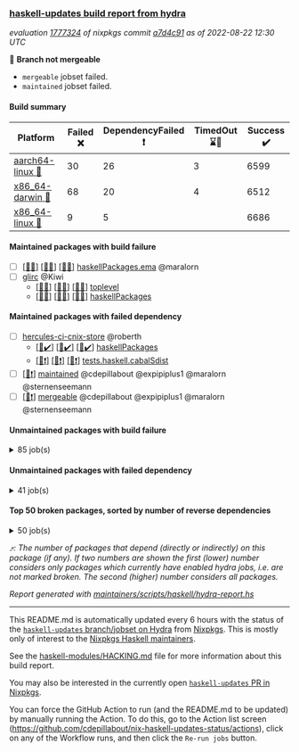 ### [haskell-updates build report from hydra](https://hydra.nixos.org/jobset/nixpkgs/haskell-updates)
*evaluation [1777324](https://hydra.nixos.org/eval/1777324) of nixpkgs commit [a7d4c91](https://github.com/NixOS/nixpkgs/commits/a7d4c9187114aca141c82bf940b7be8b18f468f7) as of 2022-08-22 12:30 UTC*

:red_circle: **Branch not mergeable**
  * `mergeable` jobset failed.
  * `maintained` jobset failed.

#### Build summary

 | Platform | Failed :x: | DependencyFailed :heavy_exclamation_mark: | TimedOut :hourglass::no_entry_sign: | Success :heavy_check_mark: | 
 | --- | --- | --- | --- | --- | 
 | [aarch64-linux :iphone:](https://hydra.nixos.org/eval/1777324?filter=.aarch64-linux) | 30 | 26 | 3 | 6599 | 
 | [x86_64-darwin :apple:](https://hydra.nixos.org/eval/1777324?filter=.x86_64-darwin) | 68 | 20 | 4 | 6512 | 
 | [x86_64-linux :penguin:](https://hydra.nixos.org/eval/1777324?filter=.x86_64-linux) | 9 | 5 |  | 6686 | 
#### Maintained packages with build failure
- [ ] [[:iphone::x:]](https://hydra.nixos.org/build/188061169) [[:apple::x:]](https://hydra.nixos.org/build/188061179) [[:penguin::x:]](https://hydra.nixos.org/build/188061155) [haskellPackages.ema](https://hydra.nixos.org/eval/1777324?filter=haskellPackages.ema) @maralorn
- [ ] [glirc](https://hydra.nixos.org/eval/1777324?filter=glirc) @Kiwi
  - [[:iphone::x:]](https://hydra.nixos.org/build/188027591) [[:apple::x:]](https://hydra.nixos.org/build/188025700) [[:penguin::x:]](https://hydra.nixos.org/build/188020534) [toplevel](https://hydra.nixos.org/eval/1777324?filter=glirc)
  - [[:iphone::x:]](https://hydra.nixos.org/build/188027171) [[:apple::x:]](https://hydra.nixos.org/build/188019465) [[:penguin::x:]](https://hydra.nixos.org/build/188018954) [haskellPackages](https://hydra.nixos.org/eval/1777324?filter=haskellPackages.glirc)
#### Maintained packages with failed dependency
- [ ] [hercules-ci-cnix-store](https://hydra.nixos.org/eval/1777324?filter=hercules-ci-cnix-store) @roberth
  - [[:iphone::heavy_check_mark:]](https://hydra.nixos.org/build/188025397) [[:apple::heavy_check_mark:]](https://hydra.nixos.org/build/188017478) [[:penguin::heavy_check_mark:]](https://hydra.nixos.org/build/188026483) [haskellPackages](https://hydra.nixos.org/eval/1777324?filter=haskellPackages.hercules-ci-cnix-store)
  - [[:iphone::heavy_exclamation_mark:]](https://hydra.nixos.org/build/188020026) [[:apple::heavy_exclamation_mark:]](https://hydra.nixos.org/build/188025865) [[:penguin::heavy_exclamation_mark:]](https://hydra.nixos.org/build/188027533) [tests.haskell.cabalSdist](https://hydra.nixos.org/eval/1777324?filter=tests.haskell.cabalSdist.hercules-ci-cnix-store)
- [ ] [[:penguin::heavy_exclamation_mark:]](https://hydra.nixos.org/build/188074927) [maintained](https://hydra.nixos.org/eval/1777324?filter=maintained) @cdepillabout @expipiplus1 @maralorn @sternenseemann
- [ ] [[:penguin::heavy_exclamation_mark:]](https://hydra.nixos.org/build/188061163) [mergeable](https://hydra.nixos.org/eval/1777324?filter=mergeable) @cdepillabout @expipiplus1 @maralorn @sternenseemann
#### Unmaintained packages with build failure
<details><summary>85 job(s) </summary>

- [ ] [[:iphone::heavy_check_mark:]](https://hydra.nixos.org/build/188024911) [[:apple::x:]](https://hydra.nixos.org/build/188027897) [[:penguin::heavy_check_mark:]](https://hydra.nixos.org/build/188028354) [haskellPackages.di-core](https://hydra.nixos.org/eval/1777324?filter=haskellPackages.di-core)  :arrow_heading_up: 8 | 11
- [ ] [[:iphone::x:]](https://hydra.nixos.org/build/188025806) [[:apple::heavy_check_mark:]](https://hydra.nixos.org/build/188027413) [[:penguin::heavy_check_mark:]](https://hydra.nixos.org/build/188027365) [haskellPackages.OrderedBits](https://hydra.nixos.org/eval/1777324?filter=haskellPackages.OrderedBits)  :arrow_heading_up: 5 | 36
- [ ] [[:iphone::heavy_check_mark:]](https://hydra.nixos.org/build/188025538) [[:apple::x:]](https://hydra.nixos.org/build/188026155) [[:penguin::heavy_check_mark:]](https://hydra.nixos.org/build/188028532) [haskellPackages.zip](https://hydra.nixos.org/eval/1777324?filter=haskellPackages.zip)  :arrow_heading_up: 5 | 11
- [ ] [[:iphone::x:]](https://hydra.nixos.org/build/188019606) [[:apple::heavy_check_mark:]](https://hydra.nixos.org/build/188021974) [[:penguin::heavy_check_mark:]](https://hydra.nixos.org/build/188017899) [haskellPackages.hw-json-simd](https://hydra.nixos.org/eval/1777324?filter=haskellPackages.hw-json-simd)  :arrow_heading_up: 4 | 8
- [ ] [[:iphone::x:]](https://hydra.nixos.org/build/188020705) [[:apple::heavy_check_mark:]](https://hydra.nixos.org/build/188020839) [[:penguin::heavy_check_mark:]](https://hydra.nixos.org/build/188023775) [haskellPackages.hw-simd](https://hydra.nixos.org/eval/1777324?filter=haskellPackages.hw-simd)  :arrow_heading_up: 4 | 8
- [ ] [[:iphone::x:]](https://hydra.nixos.org/build/187763668) [[:apple::heavy_check_mark:]](https://hydra.nixos.org/build/187772001) [[:penguin::heavy_check_mark:]](https://hydra.nixos.org/build/187764646) [haskellPackages.long-double](https://hydra.nixos.org/eval/1777324?filter=haskellPackages.long-double)  :arrow_heading_up: 2 | 2
- [ ] [[:iphone::x:]](https://hydra.nixos.org/build/188024139) [[:apple::heavy_check_mark:]](https://hydra.nixos.org/build/188026078) [[:penguin::heavy_check_mark:]](https://hydra.nixos.org/build/188025230) [haskellPackages.quic](https://hydra.nixos.org/eval/1777324?filter=haskellPackages.quic)  :arrow_heading_up: 2 | 2
- [ ] [[:iphone::x:]](https://hydra.nixos.org/build/187758503) [[:apple::heavy_check_mark:]](https://hydra.nixos.org/build/187760858) [[:penguin::heavy_check_mark:]](https://hydra.nixos.org/build/187757354) [haskellPackages.freetype2](https://hydra.nixos.org/eval/1777324?filter=haskellPackages.freetype2)  :arrow_heading_up: 1 | 8
- [ ] [[:iphone::x:]](https://hydra.nixos.org/build/188022531) [[:apple::x:]](https://hydra.nixos.org/build/188024781) [[:penguin::x:]](https://hydra.nixos.org/build/188017733) [haskellPackages.cabal-install-solver](https://hydra.nixos.org/eval/1777324?filter=haskellPackages.cabal-install-solver)  :arrow_heading_up: 1 | 1
- [ ] [[:iphone::x:]](https://hydra.nixos.org/build/188018665) [[:apple::x:]](https://hydra.nixos.org/build/188019863) [[:penguin::heavy_check_mark:]](https://hydra.nixos.org/build/188018721) [haskellPackages.easytensor](https://hydra.nixos.org/eval/1777324?filter=haskellPackages.easytensor)  :arrow_heading_up: 1 | 1
- [ ] [[:iphone::x:]](https://hydra.nixos.org/build/187756896) [[:apple::heavy_check_mark:]](https://hydra.nixos.org/build/187753917) [[:penguin::heavy_check_mark:]](https://hydra.nixos.org/build/187770850) [haskellPackages.nlopt-haskell](https://hydra.nixos.org/eval/1777324?filter=haskellPackages.nlopt-haskell)  :arrow_heading_up: 1 | 1
- [ ] [[:iphone::heavy_check_mark:]](https://hydra.nixos.org/build/187765666) [[:apple::x:]](https://hydra.nixos.org/build/187760492) [[:penguin::heavy_check_mark:]](https://hydra.nixos.org/build/187756581) [haskellPackages.openal-ffi](https://hydra.nixos.org/eval/1777324?filter=haskellPackages.openal-ffi)  :arrow_heading_up: 1 | 1
- [ ] [[:iphone::x:]](https://hydra.nixos.org/build/188026688) [[:apple::heavy_check_mark:]](https://hydra.nixos.org/build/188022156) [[:penguin::heavy_check_mark:]](https://hydra.nixos.org/build/188024054) [haskellPackages.swisstable](https://hydra.nixos.org/eval/1777324?filter=haskellPackages.swisstable)  :arrow_heading_up: 1 | 1
- [ ] [[:iphone::x:]](https://hydra.nixos.org/build/187762212) [[:apple::heavy_check_mark:]](https://hydra.nixos.org/build/187773956) [[:penguin::heavy_check_mark:]](https://hydra.nixos.org/build/187770283) [haskellPackages.unicode-properties](https://hydra.nixos.org/eval/1777324?filter=haskellPackages.unicode-properties)  :arrow_heading_up: 1 | 1
- [ ] [[:iphone::x:]](https://hydra.nixos.org/build/188024200) [[:apple::heavy_check_mark:]](https://hydra.nixos.org/build/188027568) [[:penguin::heavy_check_mark:]](https://hydra.nixos.org/build/188030281) [haskellPackages.flatparse](https://hydra.nixos.org/eval/1777324?filter=haskellPackages.flatparse)  :arrow_heading_up: 0 | 7
- [ ] [[:iphone::heavy_check_mark:]](https://hydra.nixos.org/build/188018750) [[:apple::x:]](https://hydra.nixos.org/build/188029735) [[:penguin::heavy_check_mark:]](https://hydra.nixos.org/build/188018871) [haskellPackages.PyF](https://hydra.nixos.org/eval/1777324?filter=haskellPackages.PyF)  :arrow_heading_up: 0 | 4
- [ ] [[:iphone::heavy_check_mark:]](https://hydra.nixos.org/build/187757056) [[:apple::x:]](https://hydra.nixos.org/build/187763747) [[:penguin::heavy_check_mark:]](https://hydra.nixos.org/build/187764145) [haskellPackages.hmidi](https://hydra.nixos.org/eval/1777324?filter=haskellPackages.hmidi)  :arrow_heading_up: 0 | 4
- [ ] [[:iphone::x:]](https://hydra.nixos.org/build/188021216) [[:apple::x:]](https://hydra.nixos.org/build/188017031) [[:penguin::heavy_check_mark:]](https://hydra.nixos.org/build/188021048) [haskellPackages.json-rpc](https://hydra.nixos.org/eval/1777324?filter=haskellPackages.json-rpc)  :arrow_heading_up: 0 | 2
- [ ] [[:iphone::heavy_check_mark:]](https://hydra.nixos.org/build/188020693) [[:apple::x:]](https://hydra.nixos.org/build/188024979) [[:penguin::heavy_check_mark:]](https://hydra.nixos.org/build/188018355) [haskellPackages.posix-socket](https://hydra.nixos.org/eval/1777324?filter=haskellPackages.posix-socket)  :arrow_heading_up: 0 | 2
- [ ] [[:iphone::heavy_check_mark:]](https://hydra.nixos.org/build/188043247) [[:apple::x:]](https://hydra.nixos.org/build/188020077) [[:penguin::heavy_check_mark:]](https://hydra.nixos.org/build/188043157) [haskellPackages.gi-gdkx11](https://hydra.nixos.org/eval/1777324?filter=haskellPackages.gi-gdkx11)  :arrow_heading_up: 0 | 1
- [ ] [[:iphone::heavy_check_mark:]](https://hydra.nixos.org/build/188030175) [[:apple::x:]](https://hydra.nixos.org/build/188025506) [[:penguin::heavy_check_mark:]](https://hydra.nixos.org/build/188023232) [haskellPackages.hamid](https://hydra.nixos.org/eval/1777324?filter=haskellPackages.hamid)  :arrow_heading_up: 0 | 1
- [ ] [[:iphone::heavy_check_mark:]](https://hydra.nixos.org/build/188029515) [[:apple::x:]](https://hydra.nixos.org/build/188020538) [[:penguin::heavy_check_mark:]](https://hydra.nixos.org/build/188031263) [haskellPackages.hmatrix-morpheus](https://hydra.nixos.org/eval/1777324?filter=haskellPackages.hmatrix-morpheus)  :arrow_heading_up: 0 | 1
- [ ] [[:iphone::heavy_check_mark:]](https://hydra.nixos.org/build/187768112) [[:apple::x:]](https://hydra.nixos.org/build/187767816) [[:penguin::heavy_check_mark:]](https://hydra.nixos.org/build/187757052) [haskellPackages.huckleberry](https://hydra.nixos.org/eval/1777324?filter=haskellPackages.huckleberry)  :arrow_heading_up: 0 | 1
- [ ] [[:iphone::x:]](https://hydra.nixos.org/build/188025434) [[:apple::heavy_check_mark:]](https://hydra.nixos.org/build/188026849) [[:penguin::heavy_check_mark:]](https://hydra.nixos.org/build/188021372) [haskellPackages.picosat](https://hydra.nixos.org/eval/1777324?filter=haskellPackages.picosat)  :arrow_heading_up: 0 | 1
- [ ] [[:iphone::heavy_check_mark:]](https://hydra.nixos.org/build/187759813) [[:apple::x:]](https://hydra.nixos.org/build/187763999) [[:penguin::heavy_check_mark:]](https://hydra.nixos.org/build/187764548) [haskellPackages.select](https://hydra.nixos.org/eval/1777324?filter=haskellPackages.select)  :arrow_heading_up: 0 | 1
- [ ] [[:iphone::heavy_check_mark:]](https://hydra.nixos.org/build/188018977) [[:apple::x:]](https://hydra.nixos.org/build/188017708) [[:penguin::heavy_check_mark:]](https://hydra.nixos.org/build/188023563) [haskellPackages.sysinfo](https://hydra.nixos.org/eval/1777324?filter=haskellPackages.sysinfo)  :arrow_heading_up: 0 | 1
- [ ] [[:iphone::heavy_check_mark:]](https://hydra.nixos.org/build/188030190) [[:apple::x:]](https://hydra.nixos.org/build/188025195) [[:penguin::heavy_check_mark:]](https://hydra.nixos.org/build/188027794) [haskellPackages.FractalArt](https://hydra.nixos.org/eval/1777324?filter=haskellPackages.FractalArt) 
- [ ] [[:iphone::x:]](https://hydra.nixos.org/build/188023891) [[:apple::heavy_check_mark:]](https://hydra.nixos.org/build/188023271) [[:penguin::heavy_check_mark:]](https://hydra.nixos.org/build/188022638) [haskellPackages.HsASA](https://hydra.nixos.org/eval/1777324?filter=haskellPackages.HsASA) 
- [ ] [[:iphone::x:]](https://hydra.nixos.org/build/188028358) [[:apple::x:]](https://hydra.nixos.org/build/188019486) [[:penguin::x:]](https://hydra.nixos.org/build/188023770) [haskellPackages.aasam](https://hydra.nixos.org/eval/1777324?filter=haskellPackages.aasam) 
- [ ] [[:iphone::heavy_check_mark:]](https://hydra.nixos.org/build/188022380) [[:apple::heavy_check_mark:]](https://hydra.nixos.org/build/188019082) [[:penguin::x:]](https://hydra.nixos.org/build/188019203) [haskellPackages.capataz](https://hydra.nixos.org/eval/1777324?filter=haskellPackages.capataz) 
- [ ] [[:iphone::heavy_check_mark:]](https://hydra.nixos.org/build/188023367) [[:apple::x:]](https://hydra.nixos.org/build/188019746) [[:penguin::heavy_check_mark:]](https://hydra.nixos.org/build/188020832) [haskellPackages.chiphunk](https://hydra.nixos.org/eval/1777324?filter=haskellPackages.chiphunk) 
- [ ] [[:iphone::x:]](https://hydra.nixos.org/build/188024615) [[:apple::heavy_check_mark:]](https://hydra.nixos.org/build/188028273) [[:penguin::heavy_check_mark:]](https://hydra.nixos.org/build/188031531) [haskellPackages.comfort-fftw](https://hydra.nixos.org/eval/1777324?filter=haskellPackages.comfort-fftw) 
- [ ] [[:iphone::heavy_check_mark:]](https://hydra.nixos.org/build/188020078) [[:apple::x:]](https://hydra.nixos.org/build/188023729) [[:penguin::heavy_check_mark:]](https://hydra.nixos.org/build/188023156) [haskellPackages.diskhash](https://hydra.nixos.org/eval/1777324?filter=haskellPackages.diskhash) 
- [ ] [[:iphone::heavy_check_mark:]](https://hydra.nixos.org/build/188028933) [[:apple::x:]](https://hydra.nixos.org/build/188028678) [[:penguin::heavy_check_mark:]](https://hydra.nixos.org/build/188021107) [haskellPackages.epub-tools](https://hydra.nixos.org/eval/1777324?filter=haskellPackages.epub-tools) 
- [ ] [[:iphone::heavy_check_mark:]](https://hydra.nixos.org/build/188026531) [[:apple::x:]](https://hydra.nixos.org/build/188025664) [[:penguin::heavy_check_mark:]](https://hydra.nixos.org/build/188027601) [haskellPackages.fsnotify-conduit](https://hydra.nixos.org/eval/1777324?filter=haskellPackages.fsnotify-conduit) 
- [ ] [[:iphone::heavy_check_mark:]](https://hydra.nixos.org/build/188028689) [[:apple::x:]](https://hydra.nixos.org/build/188030917) [[:penguin::heavy_check_mark:]](https://hydra.nixos.org/build/188027008) [haskellPackages.fudgets](https://hydra.nixos.org/eval/1777324?filter=haskellPackages.fudgets) 
- [ ] [[:iphone::heavy_check_mark:]](https://hydra.nixos.org/build/188023644) [[:apple::x:]](https://hydra.nixos.org/build/188031404) [[:penguin::heavy_check_mark:]](https://hydra.nixos.org/build/188030853) [haskellPackages.gerrit](https://hydra.nixos.org/eval/1777324?filter=haskellPackages.gerrit) 
- [ ] [[:iphone::heavy_check_mark:]](https://hydra.nixos.org/build/187758353) [[:apple::x:]](https://hydra.nixos.org/build/187754188) [[:penguin::heavy_check_mark:]](https://hydra.nixos.org/build/187770936) [haskellPackages.ghc-gc-hook](https://hydra.nixos.org/eval/1777324?filter=haskellPackages.ghc-gc-hook) 
- [ ] [[:apple::x:]](https://hydra.nixos.org/build/188023261) [haskellPackages.gi-gtkosxapplication](https://hydra.nixos.org/eval/1777324?filter=haskellPackages.gi-gtkosxapplication) 
- [ ] [[:iphone::x:]](https://hydra.nixos.org/build/188043162) [[:penguin::heavy_check_mark:]](https://hydra.nixos.org/build/188043166) [haskellPackages.gnome-keyring](https://hydra.nixos.org/eval/1777324?filter=haskellPackages.gnome-keyring) 
- [ ] [[:apple::x:]](https://hydra.nixos.org/build/188022725) [haskellPackages.gtk-mac-integration](https://hydra.nixos.org/eval/1777324?filter=haskellPackages.gtk-mac-integration) 
- [ ] [[:iphone::heavy_check_mark:]](https://hydra.nixos.org/build/188043188) [[:apple::x:]](https://hydra.nixos.org/build/188020720) [[:penguin::heavy_check_mark:]](https://hydra.nixos.org/build/188043205) [haskellPackages.gtk-traymanager](https://hydra.nixos.org/eval/1777324?filter=haskellPackages.gtk-traymanager) 
- [ ] [[:apple::x:]](https://hydra.nixos.org/build/188028183) [haskellPackages.gtk3-mac-integration](https://hydra.nixos.org/eval/1777324?filter=haskellPackages.gtk3-mac-integration) 
- [ ] [[:iphone::heavy_check_mark:]](https://hydra.nixos.org/build/187767616) [[:apple::x:]](https://hydra.nixos.org/build/187766019) [[:penguin::heavy_check_mark:]](https://hydra.nixos.org/build/187768812) [haskellPackages.hid](https://hydra.nixos.org/eval/1777324?filter=haskellPackages.hid) 
- [ ] [[:iphone::heavy_check_mark:]](https://hydra.nixos.org/build/188024713) [[:apple::x:]](https://hydra.nixos.org/build/188022148) [[:penguin::heavy_check_mark:]](https://hydra.nixos.org/build/188029237) [haskellPackages.higher-leveldb](https://hydra.nixos.org/eval/1777324?filter=haskellPackages.higher-leveldb) 
- [ ] [[:iphone::heavy_check_mark:]](https://hydra.nixos.org/build/188023303) [[:apple::x:]](https://hydra.nixos.org/build/188023028) [[:penguin::heavy_check_mark:]](https://hydra.nixos.org/build/188017325) [haskellPackages.highlight](https://hydra.nixos.org/eval/1777324?filter=haskellPackages.highlight) 
- [ ] [[:iphone::heavy_check_mark:]](https://hydra.nixos.org/build/188018561) [[:apple::x:]](https://hydra.nixos.org/build/188027844) [[:penguin::heavy_check_mark:]](https://hydra.nixos.org/build/188019991) [haskellPackages.hinotify-conduit](https://hydra.nixos.org/eval/1777324?filter=haskellPackages.hinotify-conduit) 
- [ ] [[:iphone::heavy_check_mark:]](https://hydra.nixos.org/build/188020782) [[:apple::x:]](https://hydra.nixos.org/build/188029831) [[:penguin::heavy_check_mark:]](https://hydra.nixos.org/build/188029833) [haskellPackages.hssh](https://hydra.nixos.org/eval/1777324?filter=haskellPackages.hssh) 
- [ ] [[:iphone::heavy_check_mark:]](https://hydra.nixos.org/build/188022163) [[:apple::x:]](https://hydra.nixos.org/build/188028963) [[:penguin::heavy_check_mark:]](https://hydra.nixos.org/build/188030410) [haskellPackages.hsshellscript](https://hydra.nixos.org/eval/1777324?filter=haskellPackages.hsshellscript) 
- [ ] [[:iphone::heavy_check_mark:]](https://hydra.nixos.org/build/187767673) [[:apple::x:]](https://hydra.nixos.org/build/187754648) [[:penguin::heavy_check_mark:]](https://hydra.nixos.org/build/187772198) [haskellPackages.hssourceinfo](https://hydra.nixos.org/eval/1777324?filter=haskellPackages.hssourceinfo) 
- [ ] [[:iphone::heavy_check_mark:]](https://hydra.nixos.org/build/188025786) [[:apple::x:]](https://hydra.nixos.org/build/188019527) [[:penguin::heavy_check_mark:]](https://hydra.nixos.org/build/188031315) [haskellPackages.interprocess](https://hydra.nixos.org/eval/1777324?filter=haskellPackages.interprocess) 
- [ ] [[:iphone::heavy_check_mark:]](https://hydra.nixos.org/build/188017877) [[:apple::x:]](https://hydra.nixos.org/build/188024543) [[:penguin::heavy_check_mark:]](https://hydra.nixos.org/build/188020374) [haskellPackages.intricacy](https://hydra.nixos.org/eval/1777324?filter=haskellPackages.intricacy) 
- [ ] [[:iphone::heavy_check_mark:]](https://hydra.nixos.org/build/188024998) [[:apple::x:]](https://hydra.nixos.org/build/188030424) [[:penguin::heavy_check_mark:]](https://hydra.nixos.org/build/188031484) [haskellPackages.ipcvar](https://hydra.nixos.org/eval/1777324?filter=haskellPackages.ipcvar) 
- [ ] [[:iphone::x:]](https://hydra.nixos.org/build/188025284) [[:apple::heavy_check_mark:]](https://hydra.nixos.org/build/188019993) [[:penguin::heavy_check_mark:]](https://hydra.nixos.org/build/188026143) [haskellPackages.jammittools](https://hydra.nixos.org/eval/1777324?filter=haskellPackages.jammittools) 
- [ ] [[:apple::x:]](https://hydra.nixos.org/build/187760836) [haskellPackages.kqueue](https://hydra.nixos.org/eval/1777324?filter=haskellPackages.kqueue) 
- [ ] [[:iphone::x:]](https://hydra.nixos.org/build/188030687) [[:apple::x:]](https://hydra.nixos.org/build/188031533) [[:penguin::x:]](https://hydra.nixos.org/build/188017137) [haskellPackages.landlock](https://hydra.nixos.org/eval/1777324?filter=haskellPackages.landlock) 
- [ ] [[:iphone::x:]](https://hydra.nixos.org/build/188018555) [[:apple::x:]](https://hydra.nixos.org/build/188029937) [[:penguin::heavy_check_mark:]](https://hydra.nixos.org/build/188031387) [haskellPackages.libsecp256k1](https://hydra.nixos.org/eval/1777324?filter=haskellPackages.libsecp256k1) 
- [ ] [[:iphone::heavy_check_mark:]](https://hydra.nixos.org/build/187757474) [[:apple::x:]](https://hydra.nixos.org/build/187770868) [[:penguin::heavy_check_mark:]](https://hydra.nixos.org/build/187766473) [haskellPackages.linux-framebuffer](https://hydra.nixos.org/eval/1777324?filter=haskellPackages.linux-framebuffer) 
- [ ] [[:iphone::heavy_check_mark:]](https://hydra.nixos.org/build/188026254) [[:apple::x:]](https://hydra.nixos.org/build/188031235) [[:penguin::heavy_check_mark:]](https://hydra.nixos.org/build/188025285) [haskellPackages.mediawiki2latex](https://hydra.nixos.org/eval/1777324?filter=haskellPackages.mediawiki2latex) 
- [ ] [[:iphone::heavy_check_mark:]](https://hydra.nixos.org/build/187773188) [[:apple::x:]](https://hydra.nixos.org/build/187769267) [[:penguin::heavy_check_mark:]](https://hydra.nixos.org/build/187771563) [haskellPackages.memfd](https://hydra.nixos.org/eval/1777324?filter=haskellPackages.memfd) 
- [ ] [[:iphone::heavy_check_mark:]](https://hydra.nixos.org/build/188027998) [[:apple::x:]](https://hydra.nixos.org/build/188019021) [[:penguin::heavy_check_mark:]](https://hydra.nixos.org/build/188029745) [haskellPackages.mercury-api](https://hydra.nixos.org/eval/1777324?filter=haskellPackages.mercury-api) 
- [ ] [[:iphone::heavy_check_mark:]](https://hydra.nixos.org/build/188026933) [[:apple::x:]](https://hydra.nixos.org/build/188020372) [[:penguin::heavy_check_mark:]](https://hydra.nixos.org/build/188017048) [haskellPackages.nano-cryptr](https://hydra.nixos.org/eval/1777324?filter=haskellPackages.nano-cryptr) 
- [ ] [[:iphone::x:]](https://hydra.nixos.org/build/188023640) [[:apple::x:]](https://hydra.nixos.org/build/188027224) [[:penguin::x:]](https://hydra.nixos.org/build/188019448) [haskellPackages.ngx-export-log](https://hydra.nixos.org/eval/1777324?filter=haskellPackages.ngx-export-log) 
- [ ] [[:iphone::heavy_check_mark:]](https://hydra.nixos.org/build/188022321) [[:apple::x:]](https://hydra.nixos.org/build/188030560) [[:penguin::heavy_check_mark:]](https://hydra.nixos.org/build/188024633) [haskellPackages.persistent-pagination](https://hydra.nixos.org/eval/1777324?filter=haskellPackages.persistent-pagination) 
- [ ] [[:iphone::heavy_check_mark:]](https://hydra.nixos.org/build/188019430) [[:apple::x:]](https://hydra.nixos.org/build/188021521) [[:penguin::heavy_check_mark:]](https://hydra.nixos.org/build/188017688) [haskellPackages.phatsort](https://hydra.nixos.org/eval/1777324?filter=haskellPackages.phatsort) 
- [ ] [[:iphone::x:]](https://hydra.nixos.org/build/188030881) [[:apple::x:]](https://hydra.nixos.org/build/188018161) [[:penguin::x:]](https://hydra.nixos.org/build/188029018) [haskellPackages.phonetic-languages-simplified-properties-array-old](https://hydra.nixos.org/eval/1777324?filter=haskellPackages.phonetic-languages-simplified-properties-array-old) 
- [ ] [[:iphone::heavy_check_mark:]](https://hydra.nixos.org/build/188025465) [[:apple::x:]](https://hydra.nixos.org/build/188030098) [[:penguin::heavy_check_mark:]](https://hydra.nixos.org/build/188021080) [haskellPackages.ping-wrapper](https://hydra.nixos.org/eval/1777324?filter=haskellPackages.ping-wrapper) 
- [ ] [[:iphone::heavy_check_mark:]](https://hydra.nixos.org/build/188024056) [[:apple::x:]](https://hydra.nixos.org/build/188017823) [[:penguin::heavy_check_mark:]](https://hydra.nixos.org/build/188030915) [haskellPackages.posix-timer](https://hydra.nixos.org/eval/1777324?filter=haskellPackages.posix-timer) 
- [ ] [[:iphone::heavy_check_mark:]](https://hydra.nixos.org/build/188023063) [[:apple::x:]](https://hydra.nixos.org/build/188028487) [[:penguin::heavy_check_mark:]](https://hydra.nixos.org/build/188027764) [haskellPackages.procex](https://hydra.nixos.org/eval/1777324?filter=haskellPackages.procex) 
- [ ] [[:iphone::heavy_check_mark:]](https://hydra.nixos.org/build/188027292) [[:apple::x:]](https://hydra.nixos.org/build/188027508) [[:penguin::heavy_check_mark:]](https://hydra.nixos.org/build/188018392) [haskellPackages.pthread](https://hydra.nixos.org/eval/1777324?filter=haskellPackages.pthread) 
- [ ] [[:iphone::x:]](https://hydra.nixos.org/build/188029187) [[:apple::x:]](https://hydra.nixos.org/build/188021850) [[:penguin::x:]](https://hydra.nixos.org/build/188025940) [haskellPackages.r-glpk-phonetic-languages-ukrainian-durations](https://hydra.nixos.org/eval/1777324?filter=haskellPackages.r-glpk-phonetic-languages-ukrainian-durations) 
- [ ] [[:iphone::heavy_check_mark:]](https://hydra.nixos.org/build/188031392) [[:apple::x:]](https://hydra.nixos.org/build/188019994) [[:penguin::heavy_check_mark:]](https://hydra.nixos.org/build/188023136) [haskellPackages.reserve](https://hydra.nixos.org/eval/1777324?filter=haskellPackages.reserve) 
- [ ] [[:iphone::x:]](https://hydra.nixos.org/build/187762244) [[:apple::heavy_check_mark:]](https://hydra.nixos.org/build/187755003) [[:penguin::heavy_check_mark:]](https://hydra.nixos.org/build/187761550) [haskellPackages.risc386](https://hydra.nixos.org/eval/1777324?filter=haskellPackages.risc386) 
- [ ] [[:iphone::heavy_check_mark:]](https://hydra.nixos.org/build/187766680) [[:apple::x:]](https://hydra.nixos.org/build/187756803) [[:penguin::heavy_check_mark:]](https://hydra.nixos.org/build/187763289) [haskellPackages.sfml-audio](https://hydra.nixos.org/eval/1777324?filter=haskellPackages.sfml-audio) 
- [ ] [[:iphone::heavy_check_mark:]](https://hydra.nixos.org/build/187767034) [[:apple::x:]](https://hydra.nixos.org/build/187770065) [[:penguin::heavy_check_mark:]](https://hydra.nixos.org/build/187773143) [haskellPackages.shared-memory](https://hydra.nixos.org/eval/1777324?filter=haskellPackages.shared-memory) 
- [ ] [[:iphone::hourglass::no_entry_sign:]](https://hydra.nixos.org/build/188027087) [[:apple::x:]](https://hydra.nixos.org/build/188021903) [[:penguin::heavy_check_mark:]](https://hydra.nixos.org/build/188020444) [haskellPackages.skews](https://hydra.nixos.org/eval/1777324?filter=haskellPackages.skews) 
- [ ] [[:iphone::x:]](https://hydra.nixos.org/build/188017407) [[:apple::x:]](https://hydra.nixos.org/build/188030520) [[:penguin::heavy_check_mark:]](https://hydra.nixos.org/build/188017250) [haskellPackages.slugify](https://hydra.nixos.org/eval/1777324?filter=haskellPackages.slugify) 
- [ ] [[:iphone::heavy_check_mark:]](https://hydra.nixos.org/build/188019110) [[:apple::x:]](https://hydra.nixos.org/build/188027693) [[:penguin::heavy_check_mark:]](https://hydra.nixos.org/build/188017615) [haskellPackages.som](https://hydra.nixos.org/eval/1777324?filter=haskellPackages.som) 
- [ ] [[:iphone::heavy_check_mark:]](https://hydra.nixos.org/build/188031323) [[:apple::x:]](https://hydra.nixos.org/build/188028017) [[:penguin::heavy_check_mark:]](https://hydra.nixos.org/build/188024012) [haskellPackages.tailfile-hinotify](https://hydra.nixos.org/eval/1777324?filter=haskellPackages.tailfile-hinotify) 
- [ ] [[:iphone::x:]](https://hydra.nixos.org/build/187771981) [[:apple::heavy_check_mark:]](https://hydra.nixos.org/build/187756829) [[:penguin::heavy_check_mark:]](https://hydra.nixos.org/build/187761569) [haskellPackages.wiringPi](https://hydra.nixos.org/eval/1777324?filter=haskellPackages.wiringPi) 
- [ ] [[:iphone::x:]](https://hydra.nixos.org/build/188027836) [[:apple::heavy_check_mark:]](https://hydra.nixos.org/build/188021270) [[:penguin::heavy_check_mark:]](https://hydra.nixos.org/build/188024990) [haskellPackages.x86-64bit](https://hydra.nixos.org/eval/1777324?filter=haskellPackages.x86-64bit) 
- [ ] [[:iphone::heavy_check_mark:]](https://hydra.nixos.org/build/188024233) [[:apple::x:]](https://hydra.nixos.org/build/188025614) [[:penguin::heavy_check_mark:]](https://hydra.nixos.org/build/188021128) [haskellPackages.xmonad-utils](https://hydra.nixos.org/eval/1777324?filter=haskellPackages.xmonad-utils) 
- [ ] [[:iphone::heavy_check_mark:]](https://hydra.nixos.org/build/187767000) [[:apple::x:]](https://hydra.nixos.org/build/187773959) [[:penguin::heavy_check_mark:]](https://hydra.nixos.org/build/187767129) [haskellPackages.yoga](https://hydra.nixos.org/eval/1777324?filter=haskellPackages.yoga) 
- [ ] [[:iphone::heavy_check_mark:]](https://hydra.nixos.org/build/187766494) [[:apple::x:]](https://hydra.nixos.org/build/187768143) [[:penguin::heavy_check_mark:]](https://hydra.nixos.org/build/187766078) [haskellPackages.zot](https://hydra.nixos.org/eval/1777324?filter=haskellPackages.zot) 
- [ ] [[:iphone::heavy_check_mark:]](https://hydra.nixos.org/build/187764016) [[:apple::x:]](https://hydra.nixos.org/build/187761654) [[:penguin::heavy_check_mark:]](https://hydra.nixos.org/build/187756084) [haskellPackages.zxcvbn-c](https://hydra.nixos.org/eval/1777324?filter=haskellPackages.zxcvbn-c) 
</details>

#### Unmaintained packages with failed dependency
<details><summary>41 job(s) </summary>

- [ ] [[:iphone::heavy_check_mark:]](https://hydra.nixos.org/build/188019819) [[:apple::heavy_exclamation_mark:]](https://hydra.nixos.org/build/188020826) [[:penguin::heavy_check_mark:]](https://hydra.nixos.org/build/188017480) [haskellPackages.di-handle](https://hydra.nixos.org/eval/1777324?filter=haskellPackages.di-handle)  :arrow_heading_up: 6 | 9
- [ ] [[:iphone::heavy_check_mark:]](https://hydra.nixos.org/build/188024028) [[:apple::heavy_exclamation_mark:]](https://hydra.nixos.org/build/188028971) [[:penguin::heavy_check_mark:]](https://hydra.nixos.org/build/188019711) [haskellPackages.di-monad](https://hydra.nixos.org/eval/1777324?filter=haskellPackages.di-monad)  :arrow_heading_up: 6 | 9
- [ ] [[:iphone::heavy_check_mark:]](https://hydra.nixos.org/build/188030315) [[:apple::heavy_exclamation_mark:]](https://hydra.nixos.org/build/188018615) [[:penguin::heavy_check_mark:]](https://hydra.nixos.org/build/188028357) [haskellPackages.di-df1](https://hydra.nixos.org/eval/1777324?filter=haskellPackages.di-df1)  :arrow_heading_up: 5 | 8
- [ ] [[:iphone::heavy_exclamation_mark:]](https://hydra.nixos.org/build/188027975) [[:apple::heavy_check_mark:]](https://hydra.nixos.org/build/188017628) [[:penguin::heavy_check_mark:]](https://hydra.nixos.org/build/188017797) [haskellPackages.PrimitiveArray](https://hydra.nixos.org/eval/1777324?filter=haskellPackages.PrimitiveArray)  :arrow_heading_up: 4 | 35
- [ ] [[:iphone::heavy_check_mark:]](https://hydra.nixos.org/build/188027372) [[:apple::heavy_exclamation_mark:]](https://hydra.nixos.org/build/188021229) [[:penguin::heavy_check_mark:]](https://hydra.nixos.org/build/188021315) [haskellPackages.xlsx](https://hydra.nixos.org/eval/1777324?filter=haskellPackages.xlsx)  :arrow_heading_up: 4 | 6
- [ ] [[:iphone::heavy_exclamation_mark:]](https://hydra.nixos.org/build/188030928) [[:apple::heavy_check_mark:]](https://hydra.nixos.org/build/188026663) [[:penguin::heavy_check_mark:]](https://hydra.nixos.org/build/188017587) [haskellPackages.BiobaseTypes](https://hydra.nixos.org/eval/1777324?filter=haskellPackages.BiobaseTypes)  :arrow_heading_up: 3 | 21
- [ ] [[:iphone::heavy_exclamation_mark:]](https://hydra.nixos.org/build/188018785) [[:apple::heavy_check_mark:]](https://hydra.nixos.org/build/188030392) [[:penguin::heavy_check_mark:]](https://hydra.nixos.org/build/188026665) [haskellPackages.hw-json-standard-cursor](https://hydra.nixos.org/eval/1777324?filter=haskellPackages.hw-json-standard-cursor)  :arrow_heading_up: 2 | 6
- [ ] [[:iphone::heavy_exclamation_mark:]](https://hydra.nixos.org/build/188027491) [[:apple::heavy_check_mark:]](https://hydra.nixos.org/build/188019578) [[:penguin::heavy_check_mark:]](https://hydra.nixos.org/build/188027240) [haskellPackages.hw-json-simple-cursor](https://hydra.nixos.org/eval/1777324?filter=haskellPackages.hw-json-simple-cursor)  :arrow_heading_up: 2 | 4
- [ ] [[:iphone::heavy_check_mark:]](https://hydra.nixos.org/build/188017304) [[:apple::heavy_exclamation_mark:]](https://hydra.nixos.org/build/188018933) [[:penguin::heavy_check_mark:]](https://hydra.nixos.org/build/188024650) [haskellPackages.cointracking-imports](https://hydra.nixos.org/eval/1777324?filter=haskellPackages.cointracking-imports)  :arrow_heading_up: 2 | 2
- [ ] [[:iphone::heavy_exclamation_mark:]](https://hydra.nixos.org/build/188026827) [[:apple::heavy_check_mark:]](https://hydra.nixos.org/build/188028690) [[:penguin::heavy_check_mark:]](https://hydra.nixos.org/build/188025669) [haskellPackages.BiobaseENA](https://hydra.nixos.org/eval/1777324?filter=haskellPackages.BiobaseENA)  :arrow_heading_up: 1 | 18
- [ ] [[:iphone::heavy_check_mark:]](https://hydra.nixos.org/build/188020676) [[:apple::heavy_exclamation_mark:]](https://hydra.nixos.org/build/188020129) [[:penguin::heavy_check_mark:]](https://hydra.nixos.org/build/188019260) [haskellPackages.di-polysemy](https://hydra.nixos.org/eval/1777324?filter=haskellPackages.di-polysemy)  :arrow_heading_up: 1 | 4
- [ ] [[:iphone::heavy_exclamation_mark:]](https://hydra.nixos.org/build/188018833) [[:apple::heavy_check_mark:]](https://hydra.nixos.org/build/188020603) [[:penguin::heavy_check_mark:]](https://hydra.nixos.org/build/188021563) [haskellPackages.hw-json](https://hydra.nixos.org/eval/1777324?filter=haskellPackages.hw-json)  :arrow_heading_up: 1 | 3
- [ ] [[:iphone::heavy_exclamation_mark:]](https://hydra.nixos.org/build/188024375) [[:apple::heavy_check_mark:]](https://hydra.nixos.org/build/188030169) [[:penguin::heavy_check_mark:]](https://hydra.nixos.org/build/188029356) [haskellPackages.http3](https://hydra.nixos.org/eval/1777324?filter=haskellPackages.http3)  :arrow_heading_up: 1 | 1
- [ ] [[:iphone::heavy_check_mark:]](https://hydra.nixos.org/build/188024581) [[:apple::heavy_exclamation_mark:]](https://hydra.nixos.org/build/188019190) [[:penguin::heavy_check_mark:]](https://hydra.nixos.org/build/188023517) [haskellPackages.moto](https://hydra.nixos.org/eval/1777324?filter=haskellPackages.moto)  :arrow_heading_up: 1 | 1
- [ ] [[:iphone::hourglass::no_entry_sign:]](https://hydra.nixos.org/build/188023351) [[:apple::heavy_exclamation_mark:]](https://hydra.nixos.org/build/188026084) [[:penguin::heavy_check_mark:]](https://hydra.nixos.org/build/188018512) [haskellPackages.wss-client](https://hydra.nixos.org/eval/1777324?filter=haskellPackages.wss-client)  :arrow_heading_up: 1 | 1
- [ ] [[:iphone::heavy_exclamation_mark:]](https://hydra.nixos.org/build/188031252) [[:apple::heavy_check_mark:]](https://hydra.nixos.org/build/188022686) [[:penguin::heavy_check_mark:]](https://hydra.nixos.org/build/188031526) [haskellPackages.BiobaseXNA](https://hydra.nixos.org/eval/1777324?filter=haskellPackages.BiobaseXNA)  :arrow_heading_up: 0 | 17
- [ ] [[:iphone::heavy_exclamation_mark:]](https://hydra.nixos.org/build/188026106) [[:apple::heavy_check_mark:]](https://hydra.nixos.org/build/188029972) [[:penguin::heavy_check_mark:]](https://hydra.nixos.org/build/188017047) [haskellPackages.BiobaseFasta](https://hydra.nixos.org/eval/1777324?filter=haskellPackages.BiobaseFasta)  :arrow_heading_up: 0 | 3
- [ ] [[:iphone::heavy_exclamation_mark:]](https://hydra.nixos.org/build/188020121) [[:apple::heavy_check_mark:]](https://hydra.nixos.org/build/188022813) [[:penguin::heavy_check_mark:]](https://hydra.nixos.org/build/188022174) [haskellPackages.hw-dsv](https://hydra.nixos.org/eval/1777324?filter=haskellPackages.hw-dsv)  :arrow_heading_up: 0 | 3
- [ ] [[:iphone::heavy_check_mark:]](https://hydra.nixos.org/build/188017500) [[:apple::heavy_exclamation_mark:]](https://hydra.nixos.org/build/188030699) [[:penguin::heavy_check_mark:]](https://hydra.nixos.org/build/188030289) [haskellPackages.di](https://hydra.nixos.org/eval/1777324?filter=haskellPackages.di)  :arrow_heading_up: 0 | 2
- [ ] [[:iphone::heavy_exclamation_mark:]](https://hydra.nixos.org/build/188025760) [[:apple::heavy_check_mark:]](https://hydra.nixos.org/build/188030663) [[:penguin::heavy_check_mark:]](https://hydra.nixos.org/build/188018992) [haskellPackages.hw-json-lens](https://hydra.nixos.org/eval/1777324?filter=haskellPackages.hw-json-lens)  :arrow_heading_up: 0 | 1
- [ ] [[:iphone::heavy_exclamation_mark:]](https://hydra.nixos.org/build/188028925) [[:apple::heavy_check_mark:]](https://hydra.nixos.org/build/188031057) [[:penguin::heavy_check_mark:]](https://hydra.nixos.org/build/188028937) [haskellPackages.align-audio](https://hydra.nixos.org/eval/1777324?filter=haskellPackages.align-audio) 
- [ ] [[:iphone::heavy_check_mark:]](https://hydra.nixos.org/build/188031503) [[:apple::heavy_exclamation_mark:]](https://hydra.nixos.org/build/188019468) [[:penguin::heavy_check_mark:]](https://hydra.nixos.org/build/188022554) [haskellPackages.bnb-staking-csvs](https://hydra.nixos.org/eval/1777324?filter=haskellPackages.bnb-staking-csvs) 
- [ ] [[:iphone::heavy_exclamation_mark:]](https://hydra.nixos.org/build/188018495) [[:apple::heavy_exclamation_mark:]](https://hydra.nixos.org/build/188020842) [[:penguin::heavy_check_mark:]](https://hydra.nixos.org/build/188017858) [haskellPackages.easytensor-vulkan](https://hydra.nixos.org/eval/1777324?filter=haskellPackages.easytensor-vulkan) 
- [ ] [[:iphone::heavy_exclamation_mark:]](https://hydra.nixos.org/build/188024046) [[:apple::heavy_check_mark:]](https://hydra.nixos.org/build/188028646) [[:penguin::heavy_check_mark:]](https://hydra.nixos.org/build/188031045) [haskellPackages.harfbuzz-pure](https://hydra.nixos.org/eval/1777324?filter=haskellPackages.harfbuzz-pure) 
- [ ] [[:iphone::heavy_exclamation_mark:]](https://hydra.nixos.org/build/188022001) [[:apple::heavy_exclamation_mark:]](https://hydra.nixos.org/build/188020984) [[:penguin::heavy_exclamation_mark:]](https://hydra.nixos.org/build/188025459) [tests.haskell.cabalSdist.helloFromCabalSdist](https://hydra.nixos.org/eval/1777324?filter=tests.haskell.cabalSdist.helloFromCabalSdist) 
- [ ] [[:iphone::heavy_exclamation_mark:]](https://hydra.nixos.org/build/188030321) [[:apple::heavy_check_mark:]](https://hydra.nixos.org/build/188025737) [[:penguin::heavy_check_mark:]](https://hydra.nixos.org/build/188018396) [haskellPackages.hmatrix-nlopt](https://hydra.nixos.org/eval/1777324?filter=haskellPackages.hmatrix-nlopt) 
- [ ] [[:iphone::heavy_exclamation_mark:]](https://hydra.nixos.org/build/188029260) [[:apple::heavy_check_mark:]](https://hydra.nixos.org/build/188019117) [[:penguin::heavy_check_mark:]](https://hydra.nixos.org/build/188028552) [haskellPackages.hs-swisstable-hashtables-class](https://hydra.nixos.org/eval/1777324?filter=haskellPackages.hs-swisstable-hashtables-class) 
- [ ] [[:iphone::heavy_exclamation_mark:]](https://hydra.nixos.org/build/188017756) [[:apple::heavy_check_mark:]](https://hydra.nixos.org/build/188027195) [[:penguin::heavy_check_mark:]](https://hydra.nixos.org/build/188030954) [haskellPackages.hw-simd-cli](https://hydra.nixos.org/eval/1777324?filter=haskellPackages.hw-simd-cli) 
- [ ] [[:iphone::heavy_exclamation_mark:]](https://hydra.nixos.org/build/188024975) [[:apple::heavy_check_mark:]](https://hydra.nixos.org/build/188021263) [[:penguin::heavy_check_mark:]](https://hydra.nixos.org/build/188021374) [haskellPackages.kmn-programming](https://hydra.nixos.org/eval/1777324?filter=haskellPackages.kmn-programming) 
- [ ] [[:iphone::heavy_exclamation_mark:]](https://hydra.nixos.org/build/188025683) [[:apple::heavy_exclamation_mark:]](https://hydra.nixos.org/build/188017340) [[:penguin::heavy_exclamation_mark:]](https://hydra.nixos.org/build/188025547) [tests.haskell.cabalSdist.localFromCabalSdist](https://hydra.nixos.org/eval/1777324?filter=tests.haskell.cabalSdist.localFromCabalSdist) 
- [ ] [[:iphone::heavy_check_mark:]](https://hydra.nixos.org/build/188026829) [[:apple::heavy_exclamation_mark:]](https://hydra.nixos.org/build/188028683) [[:penguin::heavy_check_mark:]](https://hydra.nixos.org/build/188017870) [haskellPackages.moto-postgresql](https://hydra.nixos.org/eval/1777324?filter=haskellPackages.moto-postgresql) 
- [ ] [[:iphone::hourglass::no_entry_sign:]](https://hydra.nixos.org/build/188026294) [[:apple::heavy_exclamation_mark:]](https://hydra.nixos.org/build/188023262) [[:penguin::heavy_check_mark:]](https://hydra.nixos.org/build/188026122) [haskellPackages.network-messagepack-rpc-websocket](https://hydra.nixos.org/eval/1777324?filter=haskellPackages.network-messagepack-rpc-websocket) 
- [ ] [[:iphone::heavy_check_mark:]](https://hydra.nixos.org/build/188021445) [[:apple::heavy_exclamation_mark:]](https://hydra.nixos.org/build/188023818) [[:penguin::heavy_check_mark:]](https://hydra.nixos.org/build/188027765) [haskellPackages.polysemy-log-di](https://hydra.nixos.org/eval/1777324?filter=haskellPackages.polysemy-log-di) 
- [ ] [[:iphone::heavy_exclamation_mark:]](https://hydra.nixos.org/build/188021643) [[:apple::heavy_check_mark:]](https://hydra.nixos.org/build/188029889) [[:penguin::heavy_check_mark:]](https://hydra.nixos.org/build/188027988) [haskellPackages.rounded](https://hydra.nixos.org/eval/1777324?filter=haskellPackages.rounded) 
- [ ] [[:iphone::heavy_exclamation_mark:]](https://hydra.nixos.org/build/188023085) [[:apple::heavy_check_mark:]](https://hydra.nixos.org/build/188019290) [[:penguin::heavy_check_mark:]](https://hydra.nixos.org/build/188027313) [haskellPackages.rounded-hw](https://hydra.nixos.org/eval/1777324?filter=haskellPackages.rounded-hw) 
- [ ] [[:iphone::heavy_check_mark:]](https://hydra.nixos.org/build/188021062) [[:apple::heavy_exclamation_mark:]](https://hydra.nixos.org/build/188027354) [[:penguin::heavy_check_mark:]](https://hydra.nixos.org/build/188023330) [haskellPackages.solana-staking-csvs](https://hydra.nixos.org/eval/1777324?filter=haskellPackages.solana-staking-csvs) 
- [ ] [[:iphone::heavy_exclamation_mark:]](https://hydra.nixos.org/build/188022158) [[:apple::heavy_check_mark:]](https://hydra.nixos.org/build/188022030) [[:penguin::heavy_check_mark:]](https://hydra.nixos.org/build/188029035) [haskellPackages.sound-collage](https://hydra.nixos.org/eval/1777324?filter=haskellPackages.sound-collage) 
- [ ] [[:iphone::heavy_exclamation_mark:]](https://hydra.nixos.org/build/187768596) [[:apple::heavy_check_mark:]](https://hydra.nixos.org/build/187764313) [[:penguin::heavy_check_mark:]](https://hydra.nixos.org/build/187773512) [haskellPackages.unicode-names](https://hydra.nixos.org/eval/1777324?filter=haskellPackages.unicode-names) 
- [ ] [[:iphone::heavy_exclamation_mark:]](https://hydra.nixos.org/build/188025499) [[:apple::heavy_check_mark:]](https://hydra.nixos.org/build/188018862) [[:penguin::heavy_check_mark:]](https://hydra.nixos.org/build/188017768) [haskellPackages.warp-quic](https://hydra.nixos.org/eval/1777324?filter=haskellPackages.warp-quic) 
- [ ] [[:iphone::heavy_check_mark:]](https://hydra.nixos.org/build/187760507) [[:apple::heavy_exclamation_mark:]](https://hydra.nixos.org/build/187755641) [[:penguin::heavy_check_mark:]](https://hydra.nixos.org/build/187756861) [haskellPackages.xbattbar](https://hydra.nixos.org/eval/1777324?filter=haskellPackages.xbattbar) 
- [ ] [[:iphone::heavy_check_mark:]](https://hydra.nixos.org/build/188028006) [[:apple::heavy_exclamation_mark:]](https://hydra.nixos.org/build/188025129) [[:penguin::heavy_check_mark:]](https://hydra.nixos.org/build/188026096) [haskellPackages.xlsx-tabular](https://hydra.nixos.org/eval/1777324?filter=haskellPackages.xlsx-tabular) 
</details>

#### Top 50 broken packages, sorted by number of reverse dependencies
<details><summary>50 job(s) </summary>

[amazonka-core](https://packdeps.haskellers.com/reverse/amazonka-core) :arrow_heading_up: 185  
[gogol-core](https://packdeps.haskellers.com/reverse/gogol-core) :arrow_heading_up: 184  
[haskell98](https://packdeps.haskellers.com/reverse/haskell98) :arrow_heading_up: 153  
[enumerator](https://packdeps.haskellers.com/reverse/enumerator) :arrow_heading_up: 56  
[util](https://packdeps.haskellers.com/reverse/util) :arrow_heading_up: 49  
[derive](https://packdeps.haskellers.com/reverse/derive) :arrow_heading_up: 48  
[amazonka](https://packdeps.haskellers.com/reverse/amazonka) :arrow_heading_up: 43  
[accelerate](https://packdeps.haskellers.com/reverse/accelerate) :arrow_heading_up: 42  
[parseargs](https://packdeps.haskellers.com/reverse/parseargs) :arrow_heading_up: 42  
[MonadCatchIO-transformers](https://packdeps.haskellers.com/reverse/MonadCatchIO-transformers) :arrow_heading_up: 41  
[data-lens](https://packdeps.haskellers.com/reverse/data-lens) :arrow_heading_up: 33  
[rank1dynamic](https://packdeps.haskellers.com/reverse/rank1dynamic) :arrow_heading_up: 33  
[distributed-static](https://packdeps.haskellers.com/reverse/distributed-static) :arrow_heading_up: 31  
[language-ecmascript](https://packdeps.haskellers.com/reverse/language-ecmascript) :arrow_heading_up: 31  
[distributed-process](https://packdeps.haskellers.com/reverse/distributed-process) :arrow_heading_up: 30  
[iteratee](https://packdeps.haskellers.com/reverse/iteratee) :arrow_heading_up: 29  
[jmacro](https://packdeps.haskellers.com/reverse/jmacro) :arrow_heading_up: 29  
[mmsyn3](https://packdeps.haskellers.com/reverse/mmsyn3) :arrow_heading_up: 28  
[autodocodec-yaml](https://packdeps.haskellers.com/reverse/autodocodec-yaml) :arrow_heading_up: 26  
[crypto-numbers](https://packdeps.haskellers.com/reverse/crypto-numbers) :arrow_heading_up: 25  
[either-unwrap](https://packdeps.haskellers.com/reverse/either-unwrap) :arrow_heading_up: 25  
[sydtest](https://packdeps.haskellers.com/reverse/sydtest) :arrow_heading_up: 23  
[crypto-pubkey](https://packdeps.haskellers.com/reverse/crypto-pubkey) :arrow_heading_up: 22  
[haskelldb](https://packdeps.haskellers.com/reverse/haskelldb) :arrow_heading_up: 22  
[wxdirect](https://packdeps.haskellers.com/reverse/wxdirect) :arrow_heading_up: 22  
[alg](https://packdeps.haskellers.com/reverse/alg) :arrow_heading_up: 21  
[amazonka-s3](https://packdeps.haskellers.com/reverse/amazonka-s3) :arrow_heading_up: 21  
[mmsyn2](https://packdeps.haskellers.com/reverse/mmsyn2) :arrow_heading_up: 21  
[wxc](https://packdeps.haskellers.com/reverse/wxc) :arrow_heading_up: 21  
[biocore](https://packdeps.haskellers.com/reverse/biocore) :arrow_heading_up: 20  
[wxcore](https://packdeps.haskellers.com/reverse/wxcore) :arrow_heading_up: 20  
[attoparsec-enumerator](https://packdeps.haskellers.com/reverse/attoparsec-enumerator) :arrow_heading_up: 19  
[bytestring-show](https://packdeps.haskellers.com/reverse/bytestring-show) :arrow_heading_up: 19  
[fay](https://packdeps.haskellers.com/reverse/fay) :arrow_heading_up: 19  
[wx](https://packdeps.haskellers.com/reverse/wx) :arrow_heading_up: 19  
[asn1-data](https://packdeps.haskellers.com/reverse/asn1-data) :arrow_heading_up: 18  
[dbus-core](https://packdeps.haskellers.com/reverse/dbus-core) :arrow_heading_up: 18  
[gtksourceview2](https://packdeps.haskellers.com/reverse/gtksourceview2) :arrow_heading_up: 18  
[ukrainian-phonetics-basic](https://packdeps.haskellers.com/reverse/ukrainian-phonetics-basic) :arrow_heading_up: 18  
[HGamer3D-Data](https://packdeps.haskellers.com/reverse/HGamer3D-Data) :arrow_heading_up: 17  
[certificate](https://packdeps.haskellers.com/reverse/certificate) :arrow_heading_up: 17  
[dbus-client](https://packdeps.haskellers.com/reverse/dbus-client) :arrow_heading_up: 17  
[gconf](https://packdeps.haskellers.com/reverse/gconf) :arrow_heading_up: 17  
[gtk-serialized-event](https://packdeps.haskellers.com/reverse/gtk-serialized-event) :arrow_heading_up: 17  
[cuda](https://packdeps.haskellers.com/reverse/cuda) :arrow_heading_up: 16  
[happstack-jmacro](https://packdeps.haskellers.com/reverse/happstack-jmacro) :arrow_heading_up: 16  
[manatee-core](https://packdeps.haskellers.com/reverse/manatee-core) :arrow_heading_up: 16  
[monads-fd](https://packdeps.haskellers.com/reverse/monads-fd) :arrow_heading_up: 16  
[tls-extra](https://packdeps.haskellers.com/reverse/tls-extra) :arrow_heading_up: 16  
[ADPfusion](https://packdeps.haskellers.com/reverse/ADPfusion) :arrow_heading_up: 15  
</details>


*:arrow_heading_up:: The number of packages that depend (directly or indirectly) on this package (if any). If two numbers are shown the first (lower) number considers only packages which currently have enabled hydra jobs, i.e. are not marked broken. The second (higher) number considers all packages.*

*Report generated with [maintainers/scripts/haskell/hydra-report.hs](https://github.com/NixOS/nixpkgs/blob/haskell-updates/maintainers/scripts/haskell/hydra-report.sh)*


----------------------------------------------------------------------

This README.md is automatically updated every 6 hours with the status of the
[`haskell-updates` branch/jobset on Hydra](https://hydra.nixos.org/jobset/nixpkgs/haskell-updates)
from [Nixpkgs](https://github.com/NixOS/nixpkgs).  This is mostly only of
interest to the [Nixpkgs Haskell maintainers](https://github.com/orgs/NixOS/teams/haskell).

See the
[haskell-modules/HACKING.md](https://github.com/NixOS/nixpkgs/blob/haskell-updates/pkgs/development/haskell-modules/HACKING.md)
file for more information about this build report.

You may also be interested in the currently open
[`haskell-updates` PR in Nixpkgs](https://github.com/nixos/nixpkgs/pulls?q=is%3Apr+is%3Aopen+head%3Ahaskell-updates).

You can force the GitHub Action to run (and the README.md to be updated) by
manually running the Action.  To do this, go to the Action list screen
(https://github.com/cdepillabout/nix-haskell-updates-status/actions),
click on any of the Workflow runs, and then click the `Re-run jobs` button.
